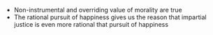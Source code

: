 - Non-instrumental and overriding value of morality are true
- The rational pursuit of happiness gives us the reason that impartial justice is even more rational that pursuit of happiness 